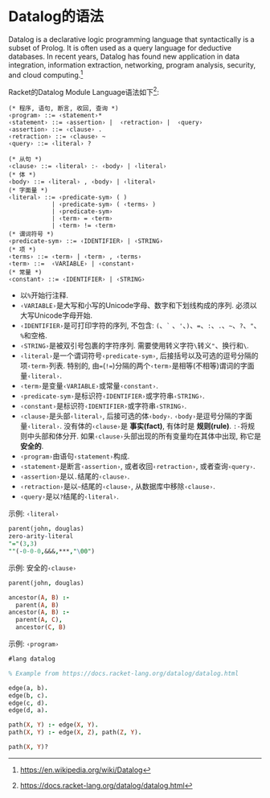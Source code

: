 # Datalog的语法

Datalog is a declarative logic programming language that syntactically is a subset of Prolog. It is often used as a query language for deductive databases. In recent years, Datalog has found new application in data integration, information extraction, networking, program analysis, security, and cloud computing.[^1]


Racket的Datalog Module Language语法如下[^2]:

``` EBNF
(* 程序, 语句, 断言, 收回, 查询 *)
‹program› ::= ‹statement›*
‹statement› ::= ‹assertion› |  ‹retraction› |  ‹query›
‹assertion› ::= ‹clause› .
‹retraction› ::= ‹clause› ~
‹query› ::= ‹literal› ?

(* 从句 *)
‹clause› ::= ‹literal› :- ‹body› | ‹literal›
(* 体 *)
‹body› ::= ‹literal› , ‹body› | ‹literal›
(* 字面量 *)
‹literal› ::= ‹predicate-sym› ( )
            | ‹predicate-sym› ( ‹terms› )
            | ‹predicate-sym›
            | ‹term› = ‹term›
            | ‹term› != ‹term›
(* 谓词符号 *)
‹predicate-sym› ::= ‹IDENTIFIER› | ‹STRING›
(* 项 *)
‹terms› ::= ‹term› | ‹term› , ‹terms›
‹term› ::=  ‹VARIABLE› | ‹constant›
(* 常量 *)
‹constant› ::= ‹IDENTIFIER› | ‹STRING›
```

- 以`%`开始行注释.
- `‹VARIABLE›`是大写和小写的Unicode字母、数字和下划线构成的序列. 必须以大写Unicode字母开始.
- `‹IDENTIFIER›`是可打印字符的序列, 不包含: `(`、``` ` ``` 、`'`、`)`、`=`、`:`、`.`、`~`、`?`、`"`、`%`和空格.
- `‹STRING›`是被双引号包裹的字符序列. 需要使用转义字符`\`转义`"`、换行和`\`.
- `‹literal›`是一个谓词符号`‹predicate-sym›`, 后接括号以及可选的逗号分隔的项`‹term›`列表. 特别的, 由`=`(`!=`)分隔的两个`‹term›`是相等(不相等)谓词的字面量`‹literal›`.
- `‹term›`是变量`‹VARIABLE›`或常量`‹constant›`.
- `‹predicate-sym›`是标识符`‹IDENTIFIER›`或字符串`‹STRING›`.
- `‹constant›`是标识符`‹IDENTIFIER›`或字符串`‹STRING›`.
- `‹clause›`是头部`‹literal›`, 后接可选的体`‹body›`. `‹body›`是逗号分隔的字面量`‹literal›`. 没有体的`‹clause›`是 **事实(fact)**, 有体时是 **规则(rule)**. `:-`将规则中头部和体分开. 如果`‹clause›`头部出现的所有变量均在其体中出现, 称它是 **安全的**.
- `‹program›`由语句`‹statement›`构成.
- `‹statement›`是断言`‹assertion›`, 或者收回`‹retraction›`, 或者查询`‹query›`.
- `‹assertion›`是以`.`结尾的`‹clause›`.
- `‹retraction›`是以`~`结尾的`‹clause›`, 从数据库中移除`‹clause›`.
- `‹query›`是以`?`结尾的`‹literal›`.

示例: `‹literal›`

``` prolog
parent(john, douglas)
zero-arity-literal
"="(3,3)
""(-0-0-0,&&&,***,"\00")
```

示例: 安全的`‹clause›`

``` prolog
parent(john, douglas)

ancestor(A, B) :-
  parent(A, B)
ancestor(A, B) :-
  parent(A, C),
  ancestor(C, B)
```


示例: `‹program›`

``` prolog
#lang datalog

% Example from https://docs.racket-lang.org/datalog/datalog.html

edge(a, b).
edge(b, c).
edge(c, d).
edge(d, a).

path(X, Y) :- edge(X, Y).
path(X, Y) :- edge(X, Z), path(Z, Y).

path(X, Y)?
```


[^1]: https://en.wikipedia.org/wiki/Datalog
[^2]: https://docs.racket-lang.org/datalog/datalog.html
